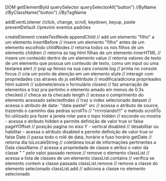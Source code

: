 DOM
getElementById
querySelector
querySelectorAll("button")
//ByName
//ByClassName("button")
//ByTagName

addEventListener //click, change, scroll, keydown, keyup, paste
preventDefault //previnir eventos padrões

createElement
createTextNode
appendChild // add um elemento "filho" a um elemento
insertBefore // insere um elemento "filho" antes de um elemento escolhido
childNodes // retorna todos os nós filhos de um elemento
children // retorna as tag html filhas de um elemento
innerHTML // insere um conteúdo dentro de um elemento
value // retorna valores de texto de um elemento que possua um conteudo de texto, como um input ou uma textarea
alert // pop up feioso na sua cara
console.log // printa no console
focus //  cria um ponto de atenção em um elemento
style // interagir com propriedades css atraves do js 
setAttribute // modifica/adiciona proprieades html
submit // submete/envia o formulário
closest // faz amarração de elementos e traz pra pertinho o elemento amado em menos de 0.3s
checked // checa se tá checado 
length // acessa o comprimento do elemento acessado
selectedIndex // traz o index selecionado
dataset // acessa o atributo de data- "data-pastel"
src // acessa o atributo de source, trazendo o caminho das pedras
scrollTo // "rrrrrolando!!!" o metodo scrollTo foi utilizado pra fazer a janela rolar para o topo
hidden // esconde ou mostra - acessa o atributo hidden e permite definição de valor true or false
pageYOffset // posição  pagina no eixo Y - vertical
disabled // desabilitar ou habilitar - acessa o atributo disabled e permite definição de valor true or false
Date // passa todo o rolê de data, horário e fuso horário
getDate // retorna dia
toLocaleString // coletânea local de informações pertinentes a Data
className // acessa a propriedade de classe e atribui o valor da classe " " pelo valor passado
remove // remove o elemento
classList // acessa a lista de classes de um elemento
classList.contains // verifica se elemento contem a classe passada
classList.remove // remove a classe do elemento selecionado
classList.add // adiciona a classe no elemento selecionado
